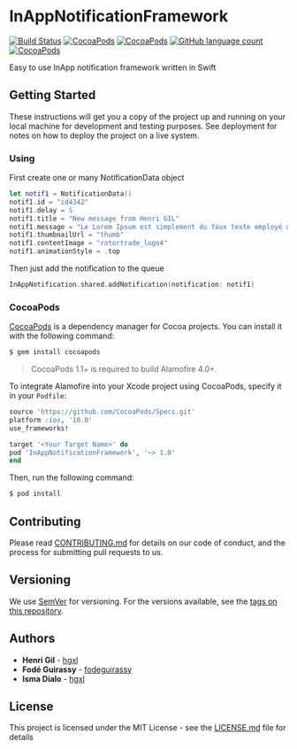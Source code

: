 # InAppNotificationFramework

[![Build Status](https://travis-ci.org/4AMOC-iOSFramework/InAppNotificationFramework.svg?branch=master)](https://travis-ci.org/4AMOC-iOSFramework/InAppNotificationFramework/)
[![CocoaPods](https://img.shields.io/cocoapods/dt/InAppNotificationFramework.svg)]()
[![CocoaPods](https://img.shields.io/cocoapods/l/InAppNotificationFramework.svg)]()
[![GitHub language count](https://img.shields.io/github/languages/count/badges/InAppNotificationFramework.svg)]()
[![CocoaPods](https://img.shields.io/cocoapods/p/InAppNotificationFramework.svg)]()


Easy to use InApp notification framework written in Swift

## Getting Started

These instructions will get you a copy of the project up and running on your local machine for development and testing purposes. See deployment for notes on how to deploy the project on a live system.


### Using

First create one or many NotificationData object

```swift
let notif1 = NotificationData()
notif1.id = "id4342"
notif1.delay = 5
notif1.title = "New message from Henri GIL"
notif1.message = "Le Lorem Ipsum est simplement du faux texte employé dans la"
notif1.thumbnailUrl = "thumb"
notif1.contentImage = "rotortrade_logo4"
notif1.animationStyle = .top
```

Then just add the notification to the queue

```swift
InAppNotification.shared.addNotification(notification: notif1)
```


### CocoaPods

[CocoaPods](http://cocoapods.org) is a dependency manager for Cocoa projects. You can install it with the following command:

```bash
$ gem install cocoapods
```

> CocoaPods 1.1+ is required to build Alamofire 4.0+.

To integrate Alamofire into your Xcode project using CocoaPods, specify it in your `Podfile`:

```ruby
source 'https://github.com/CocoaPods/Specs.git'
platform :ios, '10.0'
use_frameworks!

target '<Your Target Name>' do
pod 'InAppNotificationFramework', '~> 1.0'
end
```

Then, run the following command:

```bash
$ pod install
```


## Contributing

Please read [CONTRIBUTING.md]() for details on our code of conduct, and the process for submitting pull requests to us.

## Versioning

We use [SemVer](http://semver.org/) for versioning. For the versions available, see the [tags on this repository](https://github.com/your/project/tags).

## Authors

* **Henri Gil** - [hgxl](https://github.com/hgxl)
* **Fodé Guirassy** - [fodeguirassy](https://github.com/fodeguirassy)
* **Isma Dialo** - [hgxl](https://github.com/ismadia09)

## License

This project is licensed under the MIT License - see the [LICENSE.md](LICENSE.md) file for details




